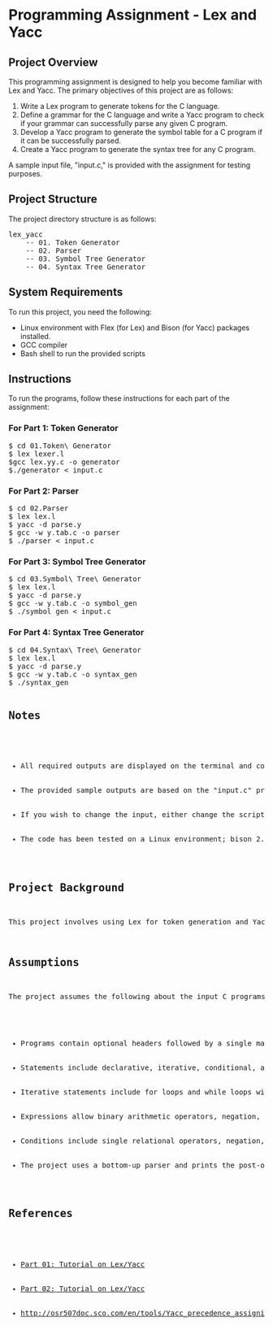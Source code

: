 <body>
<h1>Programming Assignment - Lex and Yacc</h1>
<h2>Project Overview</h2>
<p>This programming assignment is designed to help you become familiar with Lex and Yacc. The primary objectives of this project are as follows:</p>
<ol>
  <li>Write a Lex program to generate tokens for the C language.</li>
  <li>Define a grammar for the C language and write a Yacc program to check if your grammar can successfully parse any given C program.</li>
  <li>Develop a Yacc program to generate the symbol table for a C program if it can be successfully parsed.</li>
  <li>Create a Yacc program to generate the syntax tree for any C program.</li>
</ol>
<p>A sample input file, "input.c," is provided with the assignment for testing purposes.</p>
<h2>Project Structure</h2>
<p>The project directory structure is as follows:</p>
<pre>
lex_yacc
    -- 01. Token Generator
    -- 02. Parser
    -- 03. Symbol Tree Generator
    -- 04. Syntax Tree Generator
</pre>
<h2>System Requirements</h2>
<p>To run this project, you need the following:</p>
<ul>
  <li>Linux environment with Flex (for Lex) and Bison (for Yacc) packages installed.</li>
  <li>GCC compiler</li>
  <li>Bash shell to run the provided scripts</li>
</ul>
<h2>Instructions</h2>
<p>To run the programs, follow these instructions for each part of the assignment:</p>

<h3>For Part 1: Token Generator</h3>
<pre>
$ cd 01.Token\ Generator
$ lex lexer.l
$gcc lex.yy.c -o generator
$./generator < input.c
</pre>

<h3>For Part 2: Parser</h3>
<pre>
$ cd 02.Parser
$ lex lex.l
$ yacc -d parse.y
$ gcc -w y.tab.c -o parser
$ ./parser < input.c
</pre>

<h3>For Part 3: Symbol Tree Generator</h3>
<pre>
$ cd 03.Symbol\ Tree\ Generator
$ lex lex.l
$ yacc -d parse.y
$ gcc -w y.tab.c -o symbol_gen
$ ./symbol_gen < input.c
</pre>

<h3>For Part 4: Syntax Tree Generator</h3>
<pre>
$ cd 04.Syntax\ Tree\ Generator
$ lex lex.l
$ yacc -d parse.y
$ gcc -w y.tab.c -o syntax_gen
$ ./syntax_gen<input.c
</pre>

<h2>Notes</h2>
<ul>
  <li>All required outputs are displayed on the terminal and copied to respective output files in the respective directories (e.g., Output.txt for question 1).</li>
  <li>The provided sample outputs are based on the "input.c" program.</li>
  <li>If you wish to change the input, either change the script input file or edit the "input.c".</li>
  <li>The code has been tested on a Linux environment; bison 2.3 must be installed.</li>
</ul>
<h2>Project Background</h2>
<p>This project involves using Lex for token generation and Yacc for parsing C language programs. Lex generates tokens by matching patterns in the input, while Yacc creates a parse tree based on the tokens produced by Lex.</p>
<h2>Assumptions</h2>
<p>The project assumes the following about the input C programs:</p>
<ul>
  <li>Programs contain optional headers followed by a single main function with statements. Both single-line and multi-line comments are allowed.</li>
  <li>Statements include declarative, iterative, conditional, assignment, update statements, "printf" and "scanf" functions, and return statements. An empty statement (";") is also allowed.</li>
  <li>Iterative statements include for loops and while loops with specific syntax requirements.</li>
  <li>Expressions allow binary arithmetic operators, negation, multiple variables, and constants.</li>
  <li>Conditions include single relational operators, negation, and two operands (identifiers or constants).</li>
  <li>The project uses a bottom-up parser and prints the post-order traversal of the parse tree for question 4.</li>
</ul>
<h2>References</h2>
<ul>
  <li><a href="#">Part 01: Tutorial on Lex/Yacc</a></li>
  <li><a href="#">Part 02: Tutorial on Lex/Yacc</a></li>
  <li><a href="#">http://osr507doc.sco.com/en/tools/Yacc_precedence_assigning.html</a></li>
</ul>
</body>
